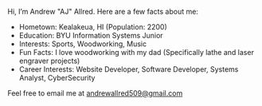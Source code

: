 Hi, I’m Andrew "AJ" Allred. Here are a few facts about me:
- Hometown: Kealakeua, HI (Population: 2200)
- Education: BYU Information Systems Junior
- Interests: Sports, Woodworking, Music
- Fun Facts: I love woodworking with my dad (Specifically lathe and laser engraver projects)
- Career Interests: Website Developer, Software Developer, Systems Analyst, CyberSecurity

Feel free to email me at andrewallred509@gmail.com
